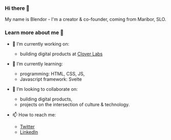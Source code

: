 ### Hi there 👋

My name is Blendor - I'm a creator & co-founder, coming from Maribor, SLO. 

### Learn more about me 🙋

- 🔭 I’m currently working on:
  - building digital products at [Clover Labs](https://cloverlabs.io)

- 🌱 I’m currently learning:
  - programming: HTML, CSS, JS,
  - Javascript framework: Svelte

- 👯 I’m looking to collaborate on:
  - building digital products,
  - projects on the intersection of culture & technology.
 
- 📫 How to reach me:
  - [Twitter](https://twitter.com/blendorsefaj)
  - [LinkedIn](https://www.linkedin.com/in/blendor/)  
